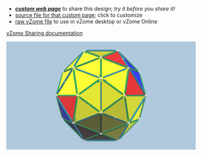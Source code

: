 
 - [***custom web page***][post] to share this design; *try it before you share it!*
 - [source file for that custom page][source]; click to customize
 - [raw vZome file][raw] to use in vZome desktop or vZome Online

[vZome Sharing documentation](https://vzome.github.io/vzome/sharing.html#how-it-works)

![Image](<Keplers-Kosmos-Revisited-Hull-Coloured.png>)


[post]: <https://ThynStyx.github.io/vzome-sharing/2022/01/30/Keplers-Kosmos-Revisited-Hull-Coloured-20-33-20.html>
[source]: <https://github.com/ThynStyx/vzome-sharing/edit/main/_posts/2022-01-30-Keplers-Kosmos-Revisited-Hull-Coloured-20-33-20.md>
[raw]: <https://raw.githubusercontent.com/ThynStyx/vzome-sharing/main/2022/01/30/20-33-20-Keplers-Kosmos-Revisited-Hull-Coloured/Keplers-Kosmos-Revisited-Hull-Coloured.vZome>